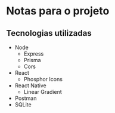 # Notas para o projeto

## Tecnologias utilizadas

- Node
  - Express
  - Prisma
  - Cors
- React
  - Phosphor Icons
- React Native
  - Linear Gradient
- Postman
- SQLite
